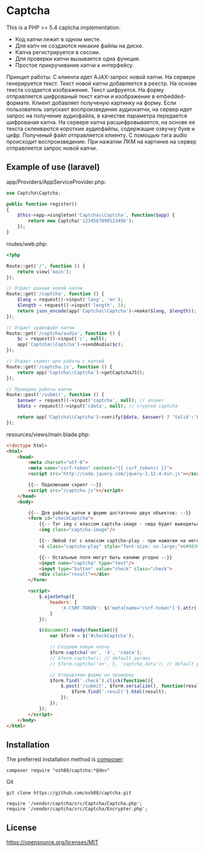 Captcha
=======

This is a PHP >= 5.4 captcha implementation.

* Код капчи лежит в одном месте.
* Для капч не создаются никакие файлы на диске.
* Капча регистрируется в сессии.
* Для проверки капчи вызывается одна функция.
* Простое прикручивание капчи к интерфейсу.

Принцип работы:
С клиента идет AJAX-запрос новой капчи.
На сервере генерируется текст.
Текст новой капчи добавляется в реестр.
На основе текста создается изображение.
Текст шифруется.
На форму отправляется шифрованый текст капчи и изображение в embedded-формате.
Клиент добавляет полученую картинку на форму.
Если пользователь запускает воспроизведение аудиокапчи, на сервер идет запрос на получение аудиофайла,
    в качестве параметра передается шифрованая капча. На сервере капча расшифровывается, на основе ее
    текста склеиваются короткие аудиофайлы, содержащие озвучку букв и цифр. Полученый файл отправляется
    клиенту. С помощью тэга audio происходит воспроизведение.
При нажатии ЛКМ на картинке на сервер отправляется запрос новой капчи.

Example of use (laravel)
------------------------

app/Providers/AppServiceProvider.php:
```php
use Captcha\Captcha;

public function register()
{
    $this->app->singleton('Captcha\\Captcha', function($app) {
        return new Captcha('1234567890123456');
    });
}
```

routes/web.php:
```php
<?php

Route::get('/', function () {
    return view('main');
});

// Отдает данные новой капчи
Route::get('/captcha', function () {
    $lang = request()->input('lang', 'en');
    $length = request()->input('length', 5);
    return json_encode(app('Captcha\\Captcha')->make($lang, $length));
});

// Отдает аудиофайл капчи
Route::get('/captcha/audio', function () {
    $c = request()->input('c', null);
    app('Captcha\\Captcha')->sendAudio($c);
});

// Отдает скрипт для работы с капчей
Route::get('/captcha.js', function () {
    return app('Captcha\\Captcha')->getCaptchaJS();
});

// Проверка работы капчи
Route::post('/submit', function () {
    $answer = request()->input('captcha', null); // answer
    $data = request()->input('cdata', null); // crypted captcha

    return app('Captcha\\Captcha')->verify($data, $answer) ? 'Valid':'Bad';
});
```
resources/views/main.blade.php:
```html
<!doctype html>
<html>
    <head>
        <meta charset="utf-8">
        <meta name="csrf-token" content="{{ csrf_token() }}">
        <script src="http://code.jquery.com/jquery-1.12.4.min.js"></script>

        {{-- Подключаем скрипт --}}
        <script src="/captcha.js"></script>
    </head>
    <body>

        {{-- Для работы капчи в форме достаточно двух объектов: --}}
        <form id="checkCaptcha">
            {{-- Тэг img с классом captcha-image - сюда будет выводиться картинка --}}
            <img class="captcha-image"/>

            {{-- Любой тэг с классом captcha-play - при нажатии на него, будет воспроизводиться аудиокапча --}}
            <i class="captcha-play" style="font-size: xx-large;">&#9836;</i><br/>

            {{-- Остальные поля могут быть какими угодно --}}
            <input name="captcha" type="text"/>
            <input type="button" value="check" class="check">
            <div class="result"></div>
        </form>

        <script>
            $.ajaxSetup({
                headers: {
                    'X-CSRF-TOKEN': $('meta[name="csrf-token"]').attr('content')
                }
            });

            $(document).ready(function(){
                var $form = $('#checkCaptcha');

                // Создаем новую капчу
                $form.captcha('en', '4', 'cdata');
                // $form.captcha(); // default params
                // $form.captcha('en', 5, 'captcha_data'); // default params

                // Отправляем форму на проверку
                $form.find('.check').click(function(){
                    $.post('/submit', $form.serialize(), function(result) {
                        $form.find('.result').html(result);
                    });
                });
            });
        </script>
    </body>
</html>
```

Installation
------------

The preferred installation method is [composer](https://getcomposer.org):

    composer require "osh88/captcha:*@dev"

Git

	git clone https://github.com/osh88/captcha.git

    require '/vendor/captcha/src/Captcha/Captcha.php';
	require '/vendor/captcha/src/Captcha/Encrypter.php';


License
-------
https://opensource.org/licenses/MIT
